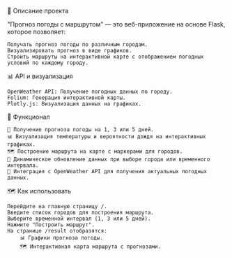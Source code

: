 📌 Описание проекта

"Прогноз погоды с маршрутом" — это веб-приложение на основе Flask, которое позволяет:

    Получать прогноз погоды по различным городам.
    Визуализировать прогноз в виде графиков.
    Строить маршруты на интерактивной карте с отображением погодных условий по каждому городу.

📊 API и визуализация

    OpenWeather API: Получение погодных данных по городу.
    Folium: Генерация интерактивной карты.
    Plotly.js: Визуализация данных на графиках.

🚀 Функционал

    📍 Получение прогноза погоды на 1, 3 или 5 дней.
    📊 Визуализация температуры и вероятности дождя на интерактивных графиках.
    🗺️ Построение маршрута на карте с маркерами для городов.
    🔄 Динамическое обновление данных при выборе города или временного интервала.
    📡 Интеграция с OpenWeather API для получения актуальных погодных данных.

🗺️ Как использовать

    Перейдите на главную страницу /.
    Введите список городов для построения маршрута.
    Выберите временной интервал (1, 3 или 5 дней).
    Нажмите "Построить маршрут".
    На странице /result отобразятся:
        📊 Графики прогноза погоды.
        🗺️ Интерактивная карта маршрута с прогнозами.
